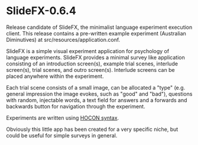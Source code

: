 SlideFX-0.6.4
===========
Release candidate of SlideFX, the minimalist language experiment execution client. This release contains a pre-written example experiment (Australian Diminutives) at src/resources/application.conf.

SlideFX is a simple visual experiment application for psychology of language experiments. SlideFX provides a minimal survey like application consisting of an introduction screen(s), example trial scenes, interlude screen(s), trial scenes, and outro screen(s). Interlude screens can be placed anywhere within the experiment.

Each trial scene consists of a small image, can be allocated a "type" (e.g. general impression the image evokes, such as "good" and "bad"), questions with random, injectable words, a text field for answers and a forwards and backwards button for navigation through the experiment.

Experiments are written using [HOCON syntax](https://github.com/typesafehub/config/blob/master/HOCON.md#syntax).

Obviously this little app has been created for a very specific niche, but could be useful for simple surveys in general.
